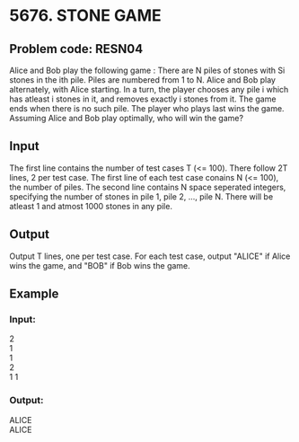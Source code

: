 5676\. STONE GAME
=================

## Problem code: RESN04

Alice and Bob play the following game : There are N piles of stones with Si stones in the ith pile. Piles are numbered from 1 to N. Alice and Bob play alternately, with Alice starting. In a turn, the player chooses any pile i which has atleast i stones in it, and removes exactly i stones from it. The game ends when there is no such pile. The player who plays last wins the game. Assuming Alice and Bob play optimally, who will win the game?  

## Input

The first line contains the number of test cases T (&lt;= 100). There follow 2T lines, 2 per test case. The first line of each test case conains N (&lt;= 100), the number of piles. The second line contains N space seperated integers, specifying the number of stones in pile 1, pile 2, ..., pile N. There will be atleast 1 and atmost 1000 stones in any pile.  

## Output

Output T lines, one per test case. For each test case, output "ALICE" if Alice wins the game, and "BOB" if Bob wins the game.  

## Example

### Input:
2  
1  
1  
2  
1 1  

### Output:
ALICE  
ALICE  

